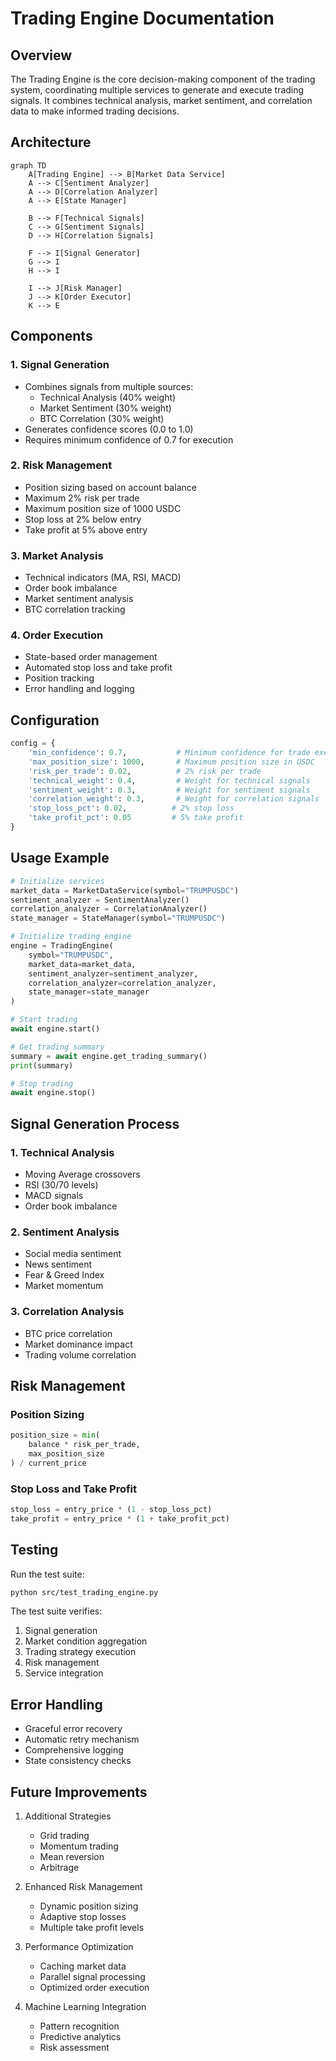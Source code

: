 # Trading Engine Documentation

## Overview
The Trading Engine is the core decision-making component of the trading system, coordinating multiple services to generate and execute trading signals. It combines technical analysis, market sentiment, and correlation data to make informed trading decisions.

## Architecture

```mermaid
graph TD
    A[Trading Engine] --> B[Market Data Service]
    A --> C[Sentiment Analyzer]
    A --> D[Correlation Analyzer]
    A --> E[State Manager]
    
    B --> F[Technical Signals]
    C --> G[Sentiment Signals]
    D --> H[Correlation Signals]
    
    F --> I[Signal Generator]
    G --> I
    H --> I
    
    I --> J[Risk Manager]
    J --> K[Order Executor]
    K --> E
```

## Components

### 1. Signal Generation
- Combines signals from multiple sources:
  - Technical Analysis (40% weight)
  - Market Sentiment (30% weight)
  - BTC Correlation (30% weight)
- Generates confidence scores (0.0 to 1.0)
- Requires minimum confidence of 0.7 for execution

### 2. Risk Management
- Position sizing based on account balance
- Maximum 2% risk per trade
- Maximum position size of 1000 USDC
- Stop loss at 2% below entry
- Take profit at 5% above entry

### 3. Market Analysis
- Technical indicators (MA, RSI, MACD)
- Order book imbalance
- Market sentiment analysis
- BTC correlation tracking

### 4. Order Execution
- State-based order management
- Automated stop loss and take profit
- Position tracking
- Error handling and logging

## Configuration

```python
config = {
    'min_confidence': 0.7,           # Minimum confidence for trade execution
    'max_position_size': 1000,       # Maximum position size in USDC
    'risk_per_trade': 0.02,          # 2% risk per trade
    'technical_weight': 0.4,         # Weight for technical signals
    'sentiment_weight': 0.3,         # Weight for sentiment signals
    'correlation_weight': 0.3,       # Weight for correlation signals
    'stop_loss_pct': 0.02,          # 2% stop loss
    'take_profit_pct': 0.05         # 5% take profit
}
```

## Usage Example

```python
# Initialize services
market_data = MarketDataService(symbol="TRUMPUSDC")
sentiment_analyzer = SentimentAnalyzer()
correlation_analyzer = CorrelationAnalyzer()
state_manager = StateManager(symbol="TRUMPUSDC")

# Initialize trading engine
engine = TradingEngine(
    symbol="TRUMPUSDC",
    market_data=market_data,
    sentiment_analyzer=sentiment_analyzer,
    correlation_analyzer=correlation_analyzer,
    state_manager=state_manager
)

# Start trading
await engine.start()

# Get trading summary
summary = await engine.get_trading_summary()
print(summary)

# Stop trading
await engine.stop()
```

## Signal Generation Process

### 1. Technical Analysis
- Moving Average crossovers
- RSI (30/70 levels)
- MACD signals
- Order book imbalance

### 2. Sentiment Analysis
- Social media sentiment
- News sentiment
- Fear & Greed Index
- Market momentum

### 3. Correlation Analysis
- BTC price correlation
- Market dominance impact
- Trading volume correlation

## Risk Management

### Position Sizing
```python
position_size = min(
    balance * risk_per_trade,
    max_position_size
) / current_price
```

### Stop Loss and Take Profit
```python
stop_loss = entry_price * (1 - stop_loss_pct)
take_profit = entry_price * (1 + take_profit_pct)
```

## Testing

Run the test suite:
```bash
python src/test_trading_engine.py
```

The test suite verifies:
1. Signal generation
2. Market condition aggregation
3. Trading strategy execution
4. Risk management
5. Service integration

## Error Handling
- Graceful error recovery
- Automatic retry mechanism
- Comprehensive logging
- State consistency checks

## Future Improvements

1. Additional Strategies
   - Grid trading
   - Momentum trading
   - Mean reversion
   - Arbitrage

2. Enhanced Risk Management
   - Dynamic position sizing
   - Adaptive stop losses
   - Multiple take profit levels

3. Performance Optimization
   - Caching market data
   - Parallel signal processing
   - Optimized order execution

4. Machine Learning Integration
   - Pattern recognition
   - Predictive analytics
   - Risk assessment 